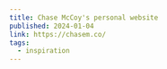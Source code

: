 ```yaml
---
title: Chase McCoy's personal website
published: 2024-01-04
link: https://chasem.co/
tags:
  - inspiration
---
```

